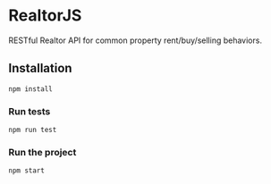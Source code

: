 # RealtorJS

 RESTful Realtor API for common property rent/buy/selling behaviors.

## Installation
```
npm install
```

### Run tests

```
npm run test
```

### Run the project

```
npm start
```
